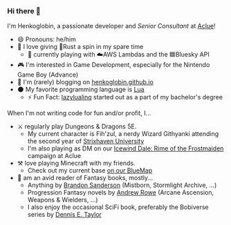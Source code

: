 ### Hi there 👋

I'm Henkoglobin, a passionate developer and _Senior Consultant_ at [Aclue](http://www.aclue.de)!

- 😄 Pronouns: he/him
- 🌱 I love giving 🦀Rust a spin in my spare time
  - 🔭 currently playing with ☁️AWS Lambdas and the 🟦Bluesky API
- 🎮 I'm interested in Game Development, especially for the Nintendo Game Boy (Advance)
- 📝 I'm (rarely) blogging on [henkoglobin.github.io](https://henkoglobin.github.io)
- 🌑 My favorite programming language is [Lua](https://www.lua.org)
  - ⚡ Fun Fact: [lazylualinq](https://henkoglobin.github.io/lazylualinq/) started out as a part of my bachelor's degree


When I'm not writing code for fun and/or profit, I...
- ⚔️ regularly play Dungeons & Dragons 5E.
  - My current character is Fih'zul, a nerdy Wizard Githyanki attending the second year of [Strixhaven University](https://www.dndbeyond.com/sources/dnd/sacoc)
  - I'm also playing as DM on our [Icewind Dale: Rime of the Frostmaiden](https://www.dndbeyond.com/sources/dnd/idrotf) campaign at Aclue
- ⚒️ love playing Minecraft with my friends.
  - Check out my current base [on our BlueMap](https://minecraft-map.timo-linde.de/#world:-1618:191:1250:88:0:0:0:1:flat)
- 📖 am an avid reader of Fantasy books, mostly...
  - Anything by [Brandon Sanderson](https://www.brandonsanderson.com/) (Mistborn, Stormlight Archive, ...)
  - Progression Fantasy novels by [Andrew Rowe](https://andrewkrowe.wordpress.com/) (Arcane Ascension, Weapons & Wielders, ...)
  - I also enjoy the occasional SciFi book, preferably the Bobiverse series by [Dennis E. Taylor](http://dennisetaylor.org/)

<!--
**Henkoglobin/Henkoglobin** is a ✨ _special_ ✨ repository because its `README.md` (this file) appears on your GitHub profile.

Here are some ideas to get you started:

- 🔭 I’m currently working on ...
- 🌱 I’m currently learning ...
- 👯 I’m looking to collaborate on ...
- 🤔 I’m looking for help with ...
- 💬 Ask me about ...
- 📫 How to reach me: ...
- 😄 Pronouns: ...
- ⚡ Fun fact: ...
-->
